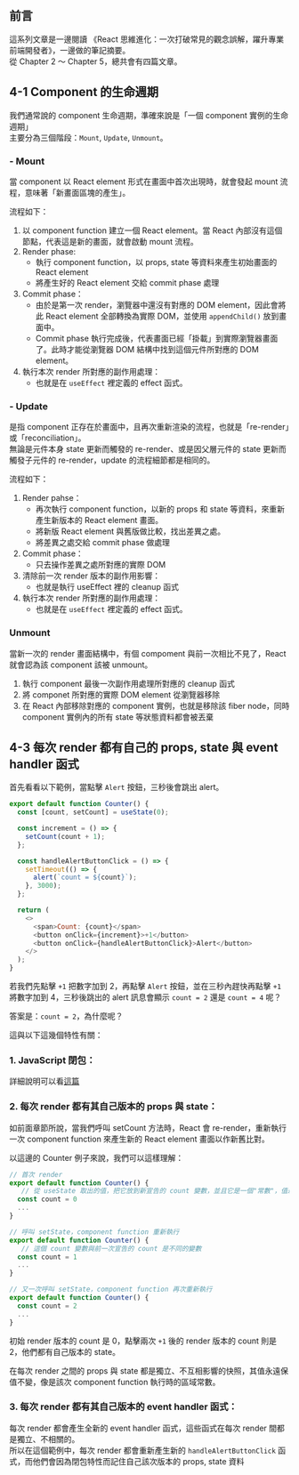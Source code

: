 ## 前言

這系列文章是一邊閱讀 《React 思維進化：一次打破常見的觀念誤解，躍升專業前端開發者》，一邊做的筆記摘要。\
從 Chapter 2 ～ Chapter 5，總共會有四篇文章。

## 4-1 Component 的生命週期

我們通常說的 component 生命週期，準確來說是「一個 component 實例的生命週期」\
主要分為三個階段：`Mount`, `Update`, `Unmount`。

### - Mount

當 component 以 React element 形式在畫面中首次出現時，就會發起 mount 流程，意味著「新畫面區塊的產生」。

流程如下：

1. 以 component function 建立一個 React element。當 React 內部沒有這個節點，代表這是新的畫面，就會啟動 mount 流程。
2. Render phase:
   - 執行 component function，以 props, state 等資料來產生初始畫面的 React element
   - 將產生好的 React element 交給 commit phase 處理
3. Commit phase：
   - 由於是第一次 render，瀏覽器中還沒有對應的 DOM element，因此會將此 React element 全部轉換為實際 DOM，並使用 `appendChild()` 放到畫面中。
   - Commit phase 執行完成後，代表畫面已經「掛載」到實際瀏覽器畫面了。此時才能從瀏覽器 DOM 結構中找到這個元件所對應的 DOM element。
4. 執行本次 render 所對應的副作用處理：
   - 也就是在 `useEffect` 裡定義的 effect 函式。

### - Update

是指 component 正存在於畫面中，且再次重新渲染的流程，也就是「re-render」或「reconciliation」。\
無論是元件本身 state 更新而觸發的 re-render、或是因父層元件的 state 更新而觸發子元件的 re-render，update 的流程細節都是相同的。

流程如下：

1. Render pahse：
   - 再次執行 component function，以新的 props 和 state 等資料，來重新產生新版本的 React element 畫面。
   - 將新版 React element 與舊版做比較，找出差異之處。
   - 將差異之處交給 commit phase 做處理
2. Commit phase：
   - 只去操作差異之處所對應的實際 DOM
3. 清除前一次 render 版本的副作用影響：
   - 也就是執行 useEffect 裡的 cleanup 函式
4. 執行本次 render 所對應的副作用處理：
   - 也就是在 `useEffect` 裡定義的 effect 函式。

### Unmount

當新一次的 render 畫面結構中，有個 compoment 與前一次相比不見了，React 就會認為該 component 該被 unmount。

1. 執行 component 最後一次副作用處理所對應的 cleanup 函式
2. 將 componet 所對應的實際 DOM element 從瀏覽器移除
3. 在 React 內部移除對應的 component 實例，也就是移除該 fiber node，同時 component 實例內的所有 state 等狀態資料都會被丟棄

## 4-3 每次 render 都有自己的 props, state 與 event handler 函式

首先看看以下範例，當點擊 `Alert` 按鈕，三秒後會跳出 alert。

```javascript
export default function Counter() {
  const [count, setCount] = useState(0);

  const increment = () => {
    setCount(count + 1);
  };

  const handleAlertButtonClick = () => {
    setTimeout(() => {
      alert(`count = ${count}`);
    }, 3000);
  };

  return (
    <>
      <span>Count: {count}</span>
      <button onClick={increment}>+1</button>
      <button onClick={handleAlertButtonClick}>Alert</button>
    </>
  );
}
```

若我們先點擊 `+1` 把數字加到 2，再點擊 `Alert` 按鈕，並在三秒內趕快再點擊 `+1` 將數字加到 4，三秒後跳出的 alert 訊息會顯示 `count = 2` 還是 `count = 4` 呢？

答案是：`count = 2`，為什麼呢？

這與以下這幾個特性有關：

### 1. JavaScript 閉包：

詳細說明可以看[這篇](./js-closure)

### 2. 每次 render 都有其自己版本的 props 與 state：

如前面章節所說，當我們呼叫 setCount 方法時，React 會 re-render，重新執行一次 component function 來產生新的 React element 畫面以作新舊比對。

以這邊的 Counter 例子來說，我們可以這樣理解：

```javascript
// 首次 render
export default function Counter() {
   // 從 useState 取出的值，把它放到新宣告的 count 變數，並且它是一個"常數"，值永遠不會改變
  const count = 0
  ...
}

// 呼叫 setState，component function 重新執行
export default function Counter() {
   // 這個 count 變數與前一次宣告的 count 是不同的變數
  const count = 1
  ...
}

// 又一次呼叫 setState，component function 再次重新執行
export default function Counter() {
  const count = 2
  ...
}
```

初始 render 版本的 count 是 0，點擊兩次 `+1` 後的 render 版本的 count 則是 2，他們都有自己版本的 state。

在每次 render 之間的 props 與 state 都是獨立、不互相影響的快照，其值永遠保值不變，像是該次 component function 執行時的區域常數。

### 3. 每次 render 都有其自己版本的 event handler 函式：

每次 render 都會產生全新的 event handler 函式，這些函式在每次 render 間都是獨立、不相關的。\
 所以在這個範例中，每次 render 都會重新產生新的 `handleAlertButtonClick` 函式，而他們會因為閉包特性而記住自己該次版本的 props, state 資料
